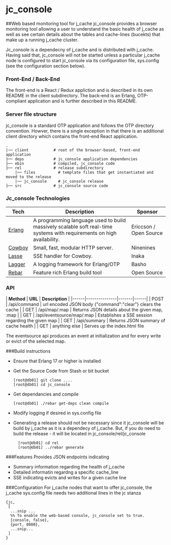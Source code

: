 jc_console
====

##Web based monitoring tool for j_cache
jc_console provides a browser monitoring tool allowing a user to understand the basic
health of j_cache as well as see certain details about the tables and cache-lines (bucekts)
that make up a running j_cache cluster.

Jc_console is a dependecny of j_cache and is distributed with j_cache. Having said that,
jc_console will not be started unless a particular j_cache node is configured to start
jc_console via its configuration file, sys.config (see the configuration section below).


### Front-End / Back-End
The front-end is a React / Redux appliction and is described in its own README in the client
subdirectory. The back-end is an Erlang, OTP-compliant application and is further described in this README.


### Server file structure
jc_console is a standard OTP application and follows the OTP directory convention. Howver, there is a single exception in that there is an additional client directory which contains the front-end React application.

```
.
|── client           # root of the browser-based, front-end application 
├── deps             # jc_console application dependencies
├── ebin             # compiled, jc_console code
├── rel              # release subdirectory
    |── files          # template files that get instantiated and moved to the release
    |── jc_console     # jc_console release
├── src              # jc_console source code
```


### Jc_console Technologies
| **Tech** | **Description** | **Sponsor**|
|----------|-------|------|
| [Erlang](http://www.erlang.org) | A programming language used to build massively scalable soft real-time systems with requirements on high availability. | Ericcson  / Open Source |
| [Cowboy](http://ninenines.eu/)  |   Small, fast, modular HTTP server. | Ninenines |
| [Lasse](https://github.com/inaka/lasse)|SSE handler for Cowboy. | Inaka |
| [Lagger](http://basho.com) | A logging framework for Erlang/OTP | Basho |
| [Rebar](https://github.com/rebar/rebar/wiki) | Feature rich Erlang build tool | Open Source| 

### API
| **Method** | **URL** | **Description** | 
|------|---------------|-------|------|
| POST | /api/command  | url encoded JSON body {"command":"clear"} clears the cache | 
| GET  | /api/map/:map | Returns JSON details about the given map, :map |
| GET  | /api/eventsource/map/:map | Establishes a SSE session regarding the given map |
| GET  | /api/summary  | Returns JSON summary of cache health |
| GET  | anything else | Serves up the index.html file

The eventsource api produces an event at initialization and for every write or evict of the 
selected map.


###Build instructions
* Ensure that Erlang 17 or higher is installed
* Get the Source Code from Stash or bit bucket

      [root@db01] git clone ....
      [root@db01] cd jc_console

* Get dependancies and compile
  
      [root@db01] ./rebar get-deps clean compile
    
* Modify logging if desired in sys.config file
   	  
* Generating a release should not be necessary since it jc_console will be build by j_cache as it is a dependecy of j_cache. But, if you do need to build the release - it will be located in jc_console/rel/jc_console

        [root@db01] cd rel
		[root@db01] ../rebar generate



###Features
Provides JSON endpoints indicating

 * Summary information regarding the health of j_cache
 * Detailed informatin regardng a specific cache_line
 * SSE indicating evicts and writes for a given cache line




###Configuration
For j_cache nodes that want to offer jc_console, the j_cache sys.config file 
needs two additional lines in the jc stanza

	{jc,
	 [
	  ...snip ...
	  %% To enable the web-based console, jc_console set to true.
	  {console, false},
	  {port, 8080},
	  ...snip...
	 ]
	}

